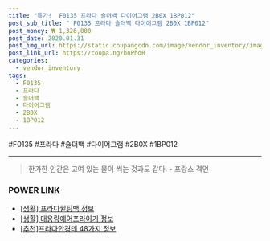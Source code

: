 ```yaml
--- 
title: "특가!  F0135 프라다 숄더백 다이어그램 2B0X 1BP012" 
post_sub_title: " F0135 프라다 숄더백 다이어그램 2B0X 1BP012" 
post_money: ₩ 1,326,000 
post_date: 2020.01.31 
post_img_url: https://static.coupangcdn.com/image/vendor_inventory/images/2019/03/15/17/6/5886d186-a7b0-49fb-9b26-f0d7c001b24b.jpg 
post_link_url: https://coupa.ng/bnPhoR 
categories: 
  - vendor_inventory 
tags: 
  - F0135 
  - 프라다 
  - 숄더백 
  - 다이어그램 
  - 2B0X 
  - 1BP012 
--- 
```

  #F0135 #프라다 #숄더백 #다이어그램 #2B0X #1BP012 
<hr> 

> 한가한 인간은 고여 있는 물이 썩는 것과도 같다. - 프랑스 격언 


### POWER LINK

* <a href="https://blog.naver.com/sakai111/221762598994" target="_blank"> [생활] 프라다퀼팅백 정보 </a>
* <a href="https://blog.naver.com/santokki14/221771134113" target="_blank"> [생활] 대용량에어프라이기 정보 </a>
* <a href="https://blog.naver.com/fasyy4321/221785359782" target="_blank">[추천]프라다안경테 48가지 정보</a>
